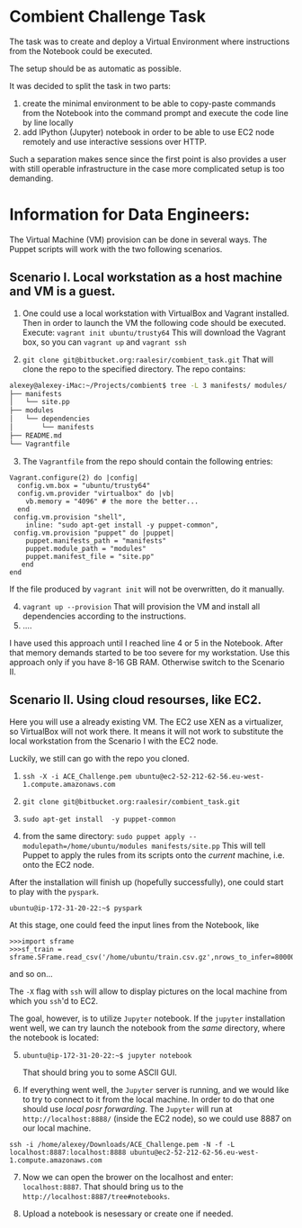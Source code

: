 Combient Challenge Task
========================

The task was to create and deploy a Virtual Environment where instructions from
the Notebook could be executed.

The setup should be as automatic as possible.

It was decided to split the task in two parts:

  1. create the minimal environment to be able to copy-paste commands from the
  Notebook into the command prompt and execute the code line  by line locally
  2. add IPython (Jupyter) notebook in order to be able to use EC2 node remotely
  and use interactive sessions over HTTP.


Such a separation makes sence since the first point is also provides a user with
still operable infrastructure in the case more complicated setup is too demanding.


Information for Data Engineers:
==============================  


The Virtual Machine (VM) provision can be done in several ways. 
The Puppet scripts will work with the two following scenarios.

Scenario I. Local workstation as a host machine and VM is a guest.
------------------------------------------------------------------
1. One could use a local workstation with  VirtualBox and Vagrant installed.
Then in order to launch the VM the following code should be executed.
Execute: `vagrant init ubuntu/trusty64`
This will download the Vagrant box, so you can `vagrant up` and  `vagrant ssh`

2. `git clone git@bitbucket.org:raalesir/combient_task.git`
That will clone the repo to the specified directory. The repo contains:
  ```bash
  alexey@alexey-iMac:~/Projects/combient$ tree -L 3 manifests/ modules/
  ├── manifests
  │   └── site.pp
  ├── modules
  │   └── dependencies
  │       └── manifests
  ├── README.md
  └── Vagrantfile
  ```
3. The `Vagrantfile` from the repo should contain the following entries:
  
  ```puppet
  Vagrant.configure(2) do |config|
    config.vm.box = "ubuntu/trusty64"
    config.vm.provider "virtualbox" do |vb|
      vb.memory = "4096" # the more the better...
    end
   config.vm.provision "shell",
      inline: "sudo apt-get install -y puppet-common", 
   config.vm.provision "puppet" do |puppet|
      puppet.manifests_path = "manifests"
      puppet.module_path = "modules"
      puppet.manifest_file = "site.pp"
     end
  end
  ```
  If the file produced by `vagrant init` will not be overwritten, do it manually.

4. `vagrant up --provision`
  That will provision the VM and install all dependencies according to the
  instructions.
5. ....

I have used this approach until I reached line 4 or 5 in the Notebook. After
that memory demands started to be too severe for my workstation. Use this
approach only if you have 8-16 GB RAM.
Otherwise switch to the Scenario II.


Scenario II. Using cloud resourses, like EC2.
----------------------------------------------

Here you will use a already existing VM.
The EC2 use XEN as a virtualizer, so VirtualBox will not work there. It means it
will not work to substitute the local workstation from the Scenario I with the 
EC2 node.

Luckily, we still can go with the repo you cloned.

1. `ssh -X -i ACE_Challenge.pem ubuntu@ec2-52-212-62-56.eu-west-1.compute.amazonaws.com`

2. `git clone git@bitbucket.org:raalesir/combient_task.git`
3. `sudo apt-get install  -y puppet-common`
4. from the same directory:
`sudo puppet apply --modulepath=/home/ubuntu/modules manifests/site.pp`
This will tell Puppet to  apply the rules from its scripts onto the *current* machine, 
i.e. onto the EC2 node. 

After the installation will finish up (hopefully successfully), one could start
to play with the `pyspark`.

`ubuntu@ip-172-31-20-22:~$ pyspark`

At this stage, one could feed  the input lines from the Notebook, like 
```
>>>import sframe
>>>sf_train = sframe.SFrame.read_csv('/home/ubuntu/train.csv.gz',nrows_to_infer=80000)
```
and so on... 

The `-X` flag with `ssh` will allow to display pictures on the local machine
from which you `ssh`'d to EC2.

The goal, however, is to utilize `Jupyter` notebook. If the `jupyter`
installation went well, we can try launch the notebook from the *same*
directory, where the notebook is located:

5. `ubuntu@ip-172-31-20-22:~$ jupyter notebook`

    That should bring you to some ASCII GUI.

6. If everything went well, the `Jupyter` server is running, and we would like to
   try to connect to it from the local machine. In order to do that one should
    use  *local posr forwarding*. The `Jupyter` will run at `http://localhost:8888/` 
   (inside the EC2 node), so we could use  8887 on our local machine.
  
  `ssh -i /home/alexey/Downloads/ACE_Challenge.pem -N -f -L localhost:8887:localhost:8888
   ubuntu@ec2-52-212-62-56.eu-west-1.compute.amazonaws.com`

7. Now we can open the brower on the localhost and enter: `localhost:8887`. That
   should bring us to the `http://localhost:8887/tree#notebooks`.

8. Upload a notebook is nesessary or create one if needed.


